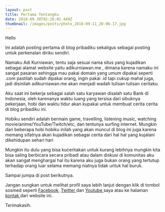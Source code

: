 ```yaml
---
layout: post
title: Pertama Tentangku
date: 2018-09-30T02:26:01.449Z
thumbnail: /images/posts/photo_2018-09-11_20-06-17.jpg
---
```

Hello

Ini adalah posting pertama di blog pribadiku sekaligus sebagai posting untuk perkenalan diriku sendiri.

Namaku Adi Kurniawan, tentu saja sesuai nama situs yang kujadikan sebagai alamat website yaitu adikurniawan.me , dimana karena namaku ini sangat pasaran sehingga mau pakai domain yang umum dipakai seperti .com pastilah sudah dipakai orang, ingin pakai .id tapi cukup mahal juga, jadi disinilah adikurniawan.me akan menjadi wadah tulisan tulisan ceritaku.

Aku saat ini bekerja sebagai salah satu karyawan disalah satu Bank di Indonesia, oleh karenanya waktu luang yang tersisa dari sibuknya pekerjaan, hobi dan waktu tidur akan kupakai untuk membuat cerita cerita di blog pribadiku ini.

Hobiku sendiri adalah bermain game, travelling, listening music, watching movie/anime/YouTube/Twitch/etc, dan tentunya surfing internet. Mungkin dari beberapa hobi hobiku inilah yang akan muncul di blog ini juga karena memang sifatnya akan kujadikan sebagai cerita dari hal hal yang kujalani dikehidupan sehari hari

Mungkin itu dulu yang bisa kuceritakan untuk kurang lebihnya mungkin kita bisa saling berbicara secara pribadi atau dalam diskusi di komunitas aku akan sangat menghargai hal itu karena aku juga bukan orang yang tertutup terhadap orang luar selama memang niatnya tidak untuk hal buruk.

Sampai jumpa di post berikutnya.

Jangan sungkan untuk melihat profil saya lebih lanjut dengan klik di tombol sosmed seperti [Facebook](https://www.facebook.com/adionakurniawan), [Twitter ](https://twitter.com/adionakurniawan)dan [Youtube ](https://www.youtube.com/channel/UCCM04WdV5sVd_Fhtf9IIZuw?view_as=subscriber)saya atau ke halaman [kontak  ](https://adikurniawan.me/contact/)dari website ini.

Terimakasih.
